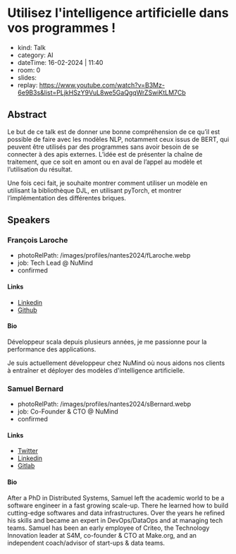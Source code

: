 # Utilisez l'intelligence artificielle dans vos programmes !

- kind: Talk
- category: AI
- dateTime: 16-02-2024 | 11:40
- room: 0
- slides: 
- replay: https://www.youtube.com/watch?v=B3Mz-6e9B3s&list=PLjkHSzY9VuL8we5GaQgqWrZSwiKtLM7Cb

## Abstract

Le but de ce talk est de donner une bonne compréhension de ce qu’il est possible de faire avec les modèles NLP, notamment ceux issus de BERT, qui peuvent être utilisés par des programmes sans avoir besoin de se connecter à des apis externes. L’idée est de présenter la chaîne de traitement, que ce soit en amont ou en aval de l’appel au modèle et l’utilisation du résultat.

Une fois ceci fait, je souhaite montrer comment utiliser un modèle en utilisant la bibliothèque DJL, en utilisant pyTorch, et montrer l’implémentation des différentes briques.

## Speakers

### François Laroche

- photoRelPath: /images/profiles/nantes2024/fLaroche.webp
- job: Tech Lead @ NuMind
- confirmed

#### Links

- [Linkedin](https://www.linkedin.com/in/françois-laroche-28406132)
- [Github](https://github.com/larochef)

#### Bio

Développeur scala depuis plusieurs années, je me passionne pour la performance des applications.

Je suis actuellement développeur chez NuMind où nous aidons nos clients à entraîner et déployer des modèles d'intelligence artificielle.

### Samuel Bernard

- photoRelPath: /images/profiles/nantes2024/sBernard.webp
- job: Co-Founder & CTO @ NuMind
- confirmed

#### Links

- [Twitter](https://twitter.com/TaXules)
- [Linkedin](https://www.linkedin.com/in/samuelbernardphd)
- [Gitlab](https://gitlab.com/samuel.bernard)

#### Bio

After a PhD in Distributed Systems, Samuel left the academic world to be a software engineer in a fast growing scale-up. There he learned how to build cutting-edge softwares and data infrastructures. Over the years he refined his skills and became an expert in DevOps/DataOps and at managing tech teams. Samuel has been an early employee of Criteo, the Technology Innovation leader at S4M, co-founder & CTO at Make.org, and an independent coach/advisor of start-ups & data teams.
